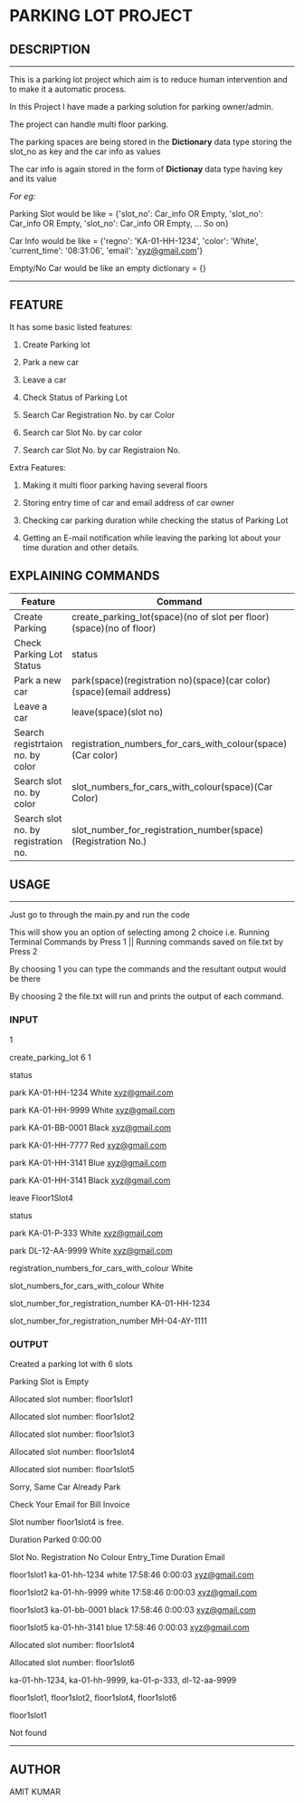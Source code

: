 # PARKING LOT PROJECT

## DESCRIPTION

---

This is a parking lot project which aim is to reduce human intervention and to make it a automatic process.

In this Project I have made a parking solution for parking owner/admin.

The project can handle multi floor parking.

The parking spaces are being stored in the **Dictionary** data type storing the slot_no as key and the car info as values

The car info is again stored in the form of **Dictionay** data type having key and its value

_For eg:_

Parking Slot would be like = {'slot_no': Car_info OR Empty, 'slot_no': Car_info OR Empty, 'slot_no': Car_info OR Empty, ... So on}

Car Info would be like = {'regno': 'KA-01-HH-1234', 'color': 'White', 'current_time': '08:31:06', 'email': 'xyz@gmail.com'}

Empty/No Car would be like an empty dictionary = {}

---

## FEATURE

It has some basic listed features:

1. Create Parking lot

2. Park a new car

3. Leave a car

4. Check Status of Parking Lot

5. Search Car Registration No. by car Color

6. Search car Slot No. by car color

7. Search car Slot No. by car Registraion No.

Extra Features:

1. Making it multi floor parking having several floors

2. Storing entry time of car and email address of car owner

3. Checking car parking duration while checking the status of Parking Lot

4. Getting an E-mail notification while leaving the parking lot about your time duration and other details.

## EXPLAINING COMMANDS

| Feature                             | Command                                                              | Eg                                                |
| ----------------------------------- | -------------------------------------------------------------------- | ------------------------------------------------- |
| Create Parking                      | create_parking_lot(space)(no of slot per floor)(space)(no of floor)  | create_parking_lot 6 1                            |
| Check Parking Lot Status            | status                                                               | status                                            |
| Park a new car                      | park(space)(registration no)(space)(car color)(space)(email address) | park KA-01-HH-1234 White amitkumar66966@gmail.com |
| Leave a car                         | leave(space)(slot no)                                                | leave Floor1Slot4                                 |
| Search registrtaion no. by color    | registration_numbers_for_cars_with_colour(space)(Car color)          | registration_numbers_for_cars_with_colour White   |
| Search slot no. by color            | slot_numbers_for_cars_with_colour(space)(Car Color)                  | slot_numbers_for_cars_with_colour White           |
| Search slot no. by registration no. | slot_number_for_registration_number(space)(Registration No.)         | slot_number_for_registration_number KA-01-HH-1234 |

## USAGE

---

Just go to through the main.py and run the code

This will show you an option of selecting among 2 choice i.e. Running Terminal Commands by Press 1 || Running commands saved on file.txt by Press 2

By choosing 1 you can type the commands and the resultant output would be there

By choosing 2 the file.txt will run and prints the output of each command.

### INPUT

1

create_parking_lot 6 1

status

park KA-01-HH-1234 White xyz@gmail.com

park KA-01-HH-9999 White xyz@gmail.com

park KA-01-BB-0001 Black xyz@gmail.com

park KA-01-HH-7777 Red xyz@gmail.com

park KA-01-HH-3141 Blue xyz@gmail.com

park KA-01-HH-3141 Black xyz@gmail.com

leave Floor1Slot4

status

park KA-01-P-333 White xyz@gmail.com

park DL-12-AA-9999 White xyz@gmail.com

registration_numbers_for_cars_with_colour White

slot_numbers_for_cars_with_colour White

slot_number_for_registration_number KA-01-HH-1234

slot_number_for_registration_number MH-04-AY-1111

### OUTPUT

Created a parking lot with 6 slots

Parking Slot is Empty

Allocated slot number: floor1slot1

Allocated slot number: floor1slot2

Allocated slot number: floor1slot3

Allocated slot number: floor1slot4

Allocated slot number: floor1slot5

Sorry, Same Car Already Park

Check Your Email for Bill Invoice

Slot number floor1slot4 is free.

Duration Parked 0:00:00

Slot No. Registration No Colour Entry_Time Duration Email

floor1slot1 ka-01-hh-1234 white 17:58:46 0:00:03 xyz@gmail.com

floor1slot2 ka-01-hh-9999 white 17:58:46 0:00:03 xyz@gmail.com

floor1slot3 ka-01-bb-0001 black 17:58:46 0:00:03 xyz@gmail.com

floor1slot5 ka-01-hh-3141 blue 17:58:46 0:00:03 xyz@gmail.com

Allocated slot number: floor1slot4

Allocated slot number: floor1slot6

ka-01-hh-1234, ka-01-hh-9999, ka-01-p-333, dl-12-aa-9999

floor1slot1, floor1slot2, floor1slot4, floor1slot6

floor1slot1

Not found

---

## AUTHOR

AMIT KUMAR
